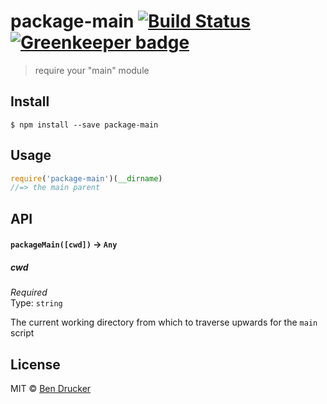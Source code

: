 # package-main [![Build Status](https://travis-ci.org/bendrucker/package-main.svg?branch=master)](https://travis-ci.org/bendrucker/package-main) [![Greenkeeper badge](https://badges.greenkeeper.io/bendrucker/package-main.svg)](https://greenkeeper.io/)

> require your "main" module


## Install

```
$ npm install --save package-main
```


## Usage

```js
require('package-main')(__dirname)
//=> the main parent
```

## API

#### `packageMain([cwd])` -> `Any`

##### cwd

*Required*  
Type: `string`

The current working directory from which to traverse upwards for the `main` script

## License

MIT © [Ben Drucker](http://bendrucker.me)
